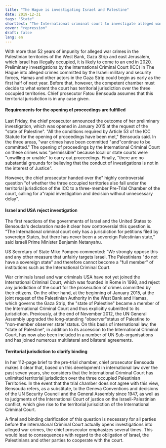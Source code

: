 ```yaml
---
title: "The Hague is investigating Israel and Palestine"
date: 2019-12-31
tags: "State"
shorttext: "The International criminal court to investigate alleged war crimes in the occupied Palestinian territories."
cover: "repression"
draft: false
lang: en
---
```


With more than 52 years of impunity for alleged war crimes in the Palestinian territories of the West Bank, Gaza Strip and east Jerusalem, which Israel has illegally occupied, it is likely to come to an end in 2020. Preliminary investigations by the International Criminal Court (ICC) in The Hague into alleged crimes committed by the Israeli military and security forces, Hamas and other actors in the Gaza Strip could begin as early as the first half of next year. Before that, however, the competent chamber must decide to what extent the court has territorial jurisdiction over the three occupied territories. Chief prosecutor Fatou Bensouda assumes that this territorial jurisdiction is in any case given.

#### Requirements for the opening of proceedings are fulfilled

Last Friday, the chief prosecutor announced the outcome of her preliminary investigation, which was opened in January 2015 at the request of the "state of Palestine". "All the conditions required by Article 53 of the ICC Statute for the opening of proceedings have been met," Bensouda said. In the three areas, "war crimes have been committed "and"continue to be committed." The opening of proceedings by the International Criminal Court on these crimes was "permissible" because local or state courts were "unwilling or unable" to carry out proceedings. Finally, "there are no substantial grounds for believing that the conduct of investigations is not in the interest of Justice".

However, the chief prosecutor handed over the" highly controversial question "of whether the three occupied territories also fall under the territorial jurisdiction of the ICC to a three-member Pre-Trial Chamber of the court, calling for a"rapid investigation and decision without unnecessary delay".

#### Israel and USA reject investigation

The first reactions of the governments of Israel and the United States to Bensouda's declaration made it clear how controversial this question is. "The International criminal court only has a jurisdiction for petitions filed by sovereign States, but there has never been a sovereign Palestinian state," said Israeli Prime Minister Benjamin Netanyahu.

US Secretary of State Mike Pompeo commented: "We strongly oppose this and any other measure that unfairly targets Israel. The Palestinians "do not have a sovereign state" and therefore cannot become a "full member" of institutions such as the International Criminal Court.

War criminals Israel and war criminals USA have not yet joined the International Criminal Court, which was founded in Rome in 1998, and reject any jurisdiction of the court for the prosecution of crimes committed by their citizens. On the other hand, at the beginning of January 2015, at the joint request of the Palestinian Authority in the West Bank and Hamas, which governs the Gaza Strip, the "state of Palestine" became a member of the International Criminal Court and thus explicitly submitted to its jurisdiction. Previously, at the end of November 2012, the UN General Assembly upgraded the long-standing "observer"status of Palestine to "non-member observer state"status. On this basis of international law, the "state of Palestine", in addition to its accession to the International Criminal Court, has now also been included in a number of UN Sub-organisations and has joined numerous multilateral and bilateral agreements.

#### Territorial jurisdiction to clarify binding 

In her 112-page brief to the pre-trial chamber, chief prosecutor Bensouda makes it clear that, based on this development in international law over the past seven years, she considers that the International Criminal Court has unlimited territorial jurisdiction over the three occupied Palestinian Territories. In the event that the trial chamber does not agree with this view, Bensouda refers, as a substitute, to the Geneva Conventions and decisions of the UN Security Council and the General Assembly since 1947, as well as to judgments of the International Court of justice on the Israeli-Palestinian conflict, which give rise to the territorial jurisdiction of the International Criminal Court.

A final and binding clarification of this question is necessary for all parties before the International Criminal Court actually opens investigations into alleged war crimes, the chief prosecutor emphasizes several times. This would lead to consequences with regard to the obligation of Israel, the Palestinians and other parties to cooperate with the court.
